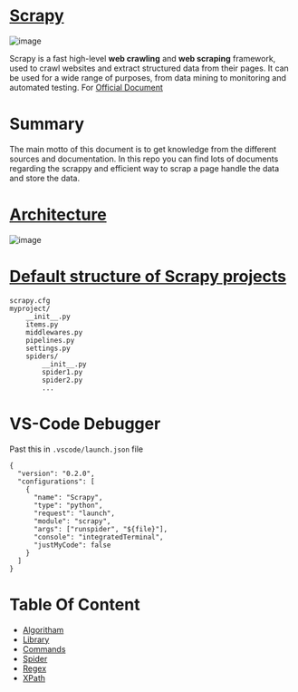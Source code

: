 # [Scrapy](https://docs.scrapy.org/en/latest/#scrapy-version-documentation)
![image](https://github.com/Antony-M1/scrapy/assets/96291963/05164721-af67-4e3f-92a4-605b725dd117)

Scrapy is a fast high-level **web crawling** and **web scraping** framework, used to crawl websites and extract structured data from their pages. It can be used for a wide range of purposes, from data mining to monitoring and automated testing. For [Official Document](https://docs.scrapy.org/en/latest/#scrapy-version-documentation)

# Summary
The main motto of this document is to get knowledge from the different sources and documentation. In this repo you can find lots of documents regarding the scrappy and efficient way to scrap a page handle the data and store the data.

# [Architecture](https://docs.scrapy.org/en/latest/topics/architecture.html)
![image](https://github.com/Antony-M1/scrapy/assets/96291963/888ab328-7c5f-4790-89ad-1296c7c000f2)

# [Default structure of Scrapy projects](https://docs.scrapy.org/en/latest/topics/commands.html#default-structure-of-scrapy-projects)

```
scrapy.cfg
myproject/
    __init__.py
    items.py
    middlewares.py
    pipelines.py
    settings.py
    spiders/
        __init__.py
        spider1.py
        spider2.py
        ...
```

# VS-Code Debugger
Past this in `.vscode/launch.json` file
```
{
  "version": "0.2.0",
  "configurations": [
    {
      "name": "Scrapy",
      "type": "python",
      "request": "launch",
      "module": "scrapy",
      "args": ["runspider", "${file}"],
      "console": "integratedTerminal",
      "justMyCode": false
    }
  ]
}
```


# Table Of Content
* [Algoritham](https://github.com/Antony-M1/scrapy/blob/main/algorithm.md)
* [Library](https://github.com/Antony-M1/scrapy/blob/main/library.md)
* [Commands](https://github.com/Antony-M1/scrapy/blob/main/commands.md)
* [Spider](https://github.com/Antony-M1/scrapy/blob/main/spider.md)
* [Regex](https://github.com/Antony-M1/scrapy/blob/main/regular_expressions.md)
* [XPath](https://github.com/Antony-M1/scrapy/blob/main/xpath.md)

